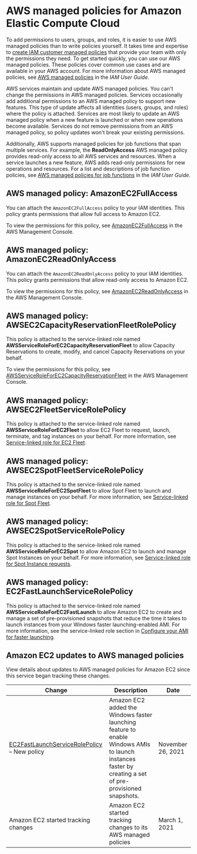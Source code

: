 # AWS managed policies for Amazon Elastic Compute Cloud<a name="security-iam-awsmanpol"></a>

To add permissions to users, groups, and roles, it is easier to use AWS managed policies than to write policies yourself\. It takes time and expertise to [create IAM customer managed policies](https://docs.aws.amazon.com/IAM/latest/UserGuide/access_policies_create-console.html) that provide your team with only the permissions they need\. To get started quickly, you can use our AWS managed policies\. These policies cover common use cases and are available in your AWS account\. For more information about AWS managed policies, see [AWS managed policies](https://docs.aws.amazon.com/IAM/latest/UserGuide/access_policies_managed-vs-inline.html#aws-managed-policies) in the *IAM User Guide*\.

AWS services maintain and update AWS managed policies\. You can't change the permissions in AWS managed policies\. Services occasionally add additional permissions to an AWS managed policy to support new features\. This type of update affects all identities \(users, groups, and roles\) where the policy is attached\. Services are most likely to update an AWS managed policy when a new feature is launched or when new operations become available\. Services do not remove permissions from an AWS managed policy, so policy updates won't break your existing permissions\.

Additionally, AWS supports managed policies for job functions that span multiple services\. For example, the **ReadOnlyAccess** AWS managed policy provides read\-only access to all AWS services and resources\. When a service launches a new feature, AWS adds read\-only permissions for new operations and resources\. For a list and descriptions of job function policies, see [AWS managed policies for job functions](https://docs.aws.amazon.com/IAM/latest/UserGuide/access_policies_job-functions.html) in the *IAM User Guide*\.

## AWS managed policy: AmazonEC2FullAccess<a name="security-iam-awsmanpol-AmazonEC2FullAccess"></a>

You can attach the `AmazonEC2FullAccess` policy to your IAM identities\. This policy grants permissions that allow full access to Amazon EC2\.

To view the permissions for this policy, see [AmazonEC2FullAccess](https://console.aws.amazon.com/iam/home#/policies/arn:aws:iam::aws:policy/AmazonEC2FullAccess) in the AWS Management Console\.

## AWS managed policy: AmazonEC2ReadOnlyAccess<a name="security-iam-awsmanpol-AmazonEC2ReadOnlyAccess"></a>

You can attach the `AmazonEC2ReadOnlyAccess` policy to your IAM identities\. This policy grants permissions that allow read\-only access to Amazon EC2\.

To view the permissions for this policy, see [AmazonEC2ReadOnlyAccess](https://console.aws.amazon.com/iam/home#/policies/arn:aws:iam::aws:policy/AmazonEC2ReadOnlyAccess) in the AWS Management Console\.

## AWS managed policy: AWSEC2CapacityReservationFleetRolePolicy<a name="security-iam-awsmanpol-AWSEC2CapacityReservationFleetRolePolicy"></a>

This policy is attached to the service\-linked role named **AWSServiceRoleForEC2CapacityReservationFleet** to allow Capacity Reservations to create, modify, and cancel Capacity Reservations on your behalf\.

To view the permissions for this policy, see [AWSServiceRoleForEC2CapacityReservationFleet](https://console.aws.amazon.com/iam/home#/policies/arn:aws:iam::aws:policy/AWSServiceRoleForEC2CapacityReservationFleet) in the AWS Management Console\.

## AWS managed policy: AWSEC2FleetServiceRolePolicy<a name="security-iam-awsmanpol-AWSEC2FleetServiceRolePolicy"></a>

This policy is attached to the service\-linked role named **AWSServiceRoleForEC2Fleet** to allow EC2 Fleet to request, launch, terminate, and tag instances on your behalf\. For more information, see [Service\-linked role for EC2 Fleet](manage-ec2-fleet.md#ec2-fleet-service-linked-role)\.

## AWS managed policy: AWSEC2SpotFleetServiceRolePolicy<a name="security-iam-awsmanpol-AWSEC2SpotFleetServiceRolePolicy"></a>

This policy is attached to the service\-linked role named **AWSServiceRoleForEC2SpotFleet** to allow Spot Fleet to launch and manage instances on your behalf\. For more information, see [Service\-linked role for Spot Fleet](work-with-spot-fleets.md#service-linked-roles-spot-fleet-requests)\.

## AWS managed policy: AWSEC2SpotServiceRolePolicy<a name="security-iam-awsmanpol-AWSEC2SpotServiceRolePolicy"></a>

This policy is attached to the service\-linked role named **AWSServiceRoleForEC2Spot** to allow Amazon EC2 to launch and manage Spot Instances on your behalf\. For more information, see [Service\-linked role for Spot Instance requests](spot-requests.md#service-linked-roles-spot-instance-requests)\.

## AWS managed policy: EC2FastLaunchServiceRolePolicy<a name="security-iam-awsmanpol-EC2FastLaunchServiceRolePolicy"></a>

This policy is attached to the service\-linked role named **AWSServiceRoleForEC2FastLaunch** to allow Amazon EC2 to create and manage a set of pre\-provisioned snapshots that reduce the time it takes to launch instances from your Windows faster launching\-enabled AMI\. For more information, see the service\-linked role section in [Configure your AMI for faster launching](https://docs.aws.amazon.com/AWSEC2/latest/WindowsGuide/windows-ami-version-history.html#win-ami-config-fast-launch)\.

## Amazon EC2 updates to AWS managed policies<a name="security-iam-awsmanpol-updates"></a>

View details about updates to AWS managed policies for Amazon EC2 since this service began tracking these changes\.


| Change | Description | Date | 
| --- | --- | --- | 
|  [EC2FastLaunchServiceRolePolicy](#security-iam-awsmanpol-EC2FastLaunchServiceRolePolicy) – New policy  | Amazon EC2 added the Windows faster launching feature to enable Windows AMIs to launch instances faster by creating a set of pre\-provisioned snapshots\. | November 26, 2021 | 
| Amazon EC2 started tracking changes | Amazon EC2 started tracking changes to its AWS managed policies | March 1, 2021 | 